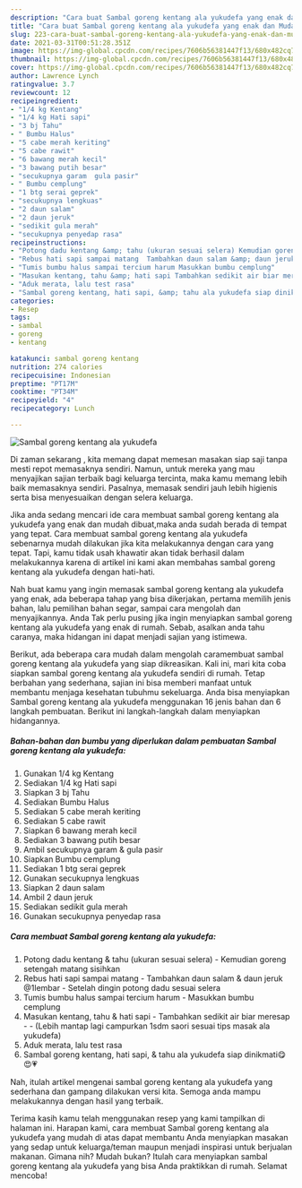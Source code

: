 ```yaml
---
description: "Cara buat Sambal goreng kentang ala yukudefa yang enak dan Mudah Dibuat"
title: "Cara buat Sambal goreng kentang ala yukudefa yang enak dan Mudah Dibuat"
slug: 223-cara-buat-sambal-goreng-kentang-ala-yukudefa-yang-enak-dan-mudah-dibuat
date: 2021-03-31T00:51:28.351Z
image: https://img-global.cpcdn.com/recipes/7606b56381447f13/680x482cq70/sambal-goreng-kentang-ala-yukudefa-foto-resep-utama.jpg
thumbnail: https://img-global.cpcdn.com/recipes/7606b56381447f13/680x482cq70/sambal-goreng-kentang-ala-yukudefa-foto-resep-utama.jpg
cover: https://img-global.cpcdn.com/recipes/7606b56381447f13/680x482cq70/sambal-goreng-kentang-ala-yukudefa-foto-resep-utama.jpg
author: Lawrence Lynch
ratingvalue: 3.7
reviewcount: 12
recipeingredient:
- "1/4 kg Kentang"
- "1/4 kg Hati sapi"
- "3 bj Tahu"
- " Bumbu Halus"
- "5 cabe merah keriting"
- "5 cabe rawit"
- "6 bawang merah kecil"
- "3 bawang putih besar"
- "secukupnya garam  gula pasir"
- " Bumbu cemplung"
- "1 btg serai geprek"
- "secukupnya lengkuas"
- "2 daun salam"
- "2 daun jeruk"
- "sedikit gula merah"
- "secukupnya penyedap rasa"
recipeinstructions:
- "Potong dadu kentang &amp; tahu (ukuran sesuai selera) Kemudian goreng setengah matang sisihkan"
- "Rebus hati sapi sampai matang  Tambahkan daun salam &amp; daun jeruk @1lembar Setelah dingin potong dadu sesuai selera"
- "Tumis bumbu halus sampai tercium harum Masukkan bumbu cemplung"
- "Masukan kentang, tahu &amp; hati sapi Tambahkan sedikit air biar meresap  (Lebih mantap lagi campurkan 1sdm saori sesuai tips masak ala yukudefa)"
- "Aduk merata, lalu test rasa"
- "Sambal goreng kentang, hati sapi, &amp; tahu ala yukudefa siap dinikmati😋😍💗"
categories:
- Resep
tags:
- sambal
- goreng
- kentang

katakunci: sambal goreng kentang 
nutrition: 274 calories
recipecuisine: Indonesian
preptime: "PT17M"
cooktime: "PT34M"
recipeyield: "4"
recipecategory: Lunch

---
```



![Sambal goreng kentang ala yukudefa](https://img-global.cpcdn.com/recipes/7606b56381447f13/680x482cq70/sambal-goreng-kentang-ala-yukudefa-foto-resep-utama.jpg)

Di zaman  sekarang , kita memang dapat memesan masakan siap saji tanpa mesti repot memasaknya sendiri. Namun, untuk mereka yang mau menyajikan sajian terbaik bagi keluarga tercinta, maka kamu memang lebih baik memasaknya sendiri. Pasalnya, memasak sendiri jauh lebih higienis serta bisa menyesuaikan dengan selera keluarga.

Jika anda sedang mencari ide cara membuat sambal goreng kentang ala yukudefa yang enak dan mudah dibuat,maka anda sudah berada di tempat yang tepat. Cara membuat sambal goreng kentang ala yukudefa  sebenarnya mudah dilakukan jika kita melakukannya dengan cara yang tepat. Tapi, kamu tidak usah khawatir akan tidak berhasil dalam melakukannya 
karena di artikel ini kami akan membahas sambal goreng kentang ala yukudefa dengan hati-hati.  



Nah buat kamu yang ingin memasak sambal goreng kentang ala yukudefa yang enak, ada beberapa tahap yang bisa dikerjakan, pertama memilih jenis bahan, lalu pemilihan bahan segar, sampai cara mengolah dan menyajikannya. Anda Tak perlu pusing jika ingin menyiapkan sambal goreng kentang ala yukudefa yang enak di rumah. Sebab, asalkan anda  tahu caranya, maka hidangan ini dapat menjadi sajian yang istimewa.

Berikut, ada beberapa cara mudah dalam mengolah caramembuat sambal goreng kentang ala yukudefa yang siap dikreasikan. Kali ini, mari kita coba siapkan sambal goreng kentang ala yukudefa sendiri di rumah. Tetap berbahan yang sederhana, sajian ini bisa memberi manfaat untuk membantu menjaga kesehatan tubuhmu sekeluarga. Anda bisa menyiapkan Sambal goreng kentang ala yukudefa menggunakan 16 jenis bahan dan 6 langkah pembuatan. Berikut ini langkah-langkah dalam menyiapkan hidangannya.

<!--inarticleads1-->

##### Bahan-bahan dan bumbu yang diperlukan dalam pembuatan Sambal goreng kentang ala yukudefa:

1. Gunakan 1/4 kg Kentang
1. Sediakan 1/4 kg Hati sapi
1. Siapkan 3 bj Tahu
1. Sediakan  Bumbu Halus
1. Sediakan 5 cabe merah keriting
1. Sediakan 5 cabe rawit
1. Siapkan 6 bawang merah kecil
1. Sediakan 3 bawang putih besar
1. Ambil secukupnya garam &amp; gula pasir
1. Siapkan  Bumbu cemplung
1. Sediakan 1 btg serai geprek
1. Gunakan secukupnya lengkuas
1. Siapkan 2 daun salam
1. Ambil 2 daun jeruk
1. Sediakan sedikit gula merah
1. Gunakan secukupnya penyedap rasa




<!--inarticleads2-->

##### Cara membuat Sambal goreng kentang ala yukudefa:

1. Potong dadu kentang &amp; tahu (ukuran sesuai selera) - Kemudian goreng setengah matang sisihkan
1. Rebus hati sapi sampai matang  - Tambahkan daun salam &amp; daun jeruk @1lembar - Setelah dingin potong dadu sesuai selera
1. Tumis bumbu halus sampai tercium harum - Masukkan bumbu cemplung
1. Masukan kentang, tahu &amp; hati sapi - Tambahkan sedikit air biar meresap -  - (Lebih mantap lagi campurkan 1sdm saori sesuai tips masak ala yukudefa)
1. Aduk merata, lalu test rasa
1. Sambal goreng kentang, hati sapi, &amp; tahu ala yukudefa siap dinikmati😋😍💗




Nah, itulah artikel mengenai  sambal goreng kentang ala yukudefa  yang sederhana dan gampang dilakukan versi kita. Semoga anda mampu melakukannya dengan hasil yang terbaik. 

Terima kasih kamu telah menggunakan resep yang kami tampilkan di halaman ini. Harapan kami, cara membuat  Sambal goreng kentang ala yukudefa yang mudah di atas dapat membantu Anda menyiapkan masakan yang sedap untuk keluarga/teman maupun menjadi inspirasi untuk berjualan makanan. Gimana nih? Mudah bukan? Itulah cara menyiapkan sambal goreng kentang ala yukudefa yang bisa Anda praktikkan di rumah. Selamat mencoba!

